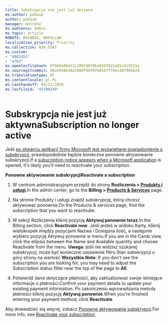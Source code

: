 ```yaml
---
title: Subskrypcja nie jest już aktywna
ms.author: pebaum
author: pebaum
manager: mnirkhe
ms.audience: Admin
ms.topic: article
ROBOTS: NOINDEX, NOFOLLOW
localization_priority: Priority
ms.collection: Adm_O365
ms.custom:
- "9002453"
- "4763"
ms.openlocfilehash: 8f9b9a06d12c289f40f9be8247621a01c619f21e
ms.sourcegitcommit: 89ae9e8b36d1980f89f07b016fff0ec48f96b620
ms.translationtype: HT
ms.contentlocale: pl-PL
ms.lasthandoff: 04/23/2020
ms.locfileid: "43789240"
---
```

# <a name="subscription-no-longer-active"></a><span data-ttu-id="eb684-102">Subskrypcja nie jest już aktywna</span><span class="sxs-lookup"><span data-stu-id="eb684-102">Subscription no longer active</span></span>

<span data-ttu-id="eb684-103">Jeśli [po otwarciu aplikacji firmy Microsoft jest wyświetlane powiadomienie o subskrypcji](https://support.office.com/article/A-subscription-notice-appears-when-I-open-an-Office-365-application-4CABE32C-F594-4C0E-9191-3D3ADE10CCEB), prawdopodobnie będzie konieczne ponowne aktywowanie subskrypcji.</span><span class="sxs-lookup"><span data-stu-id="eb684-103">If a [subscription notice appears when a Microsoft application](https://support.office.com/article/A-subscription-notice-appears-when-I-open-an-Office-365-application-4CABE32C-F594-4C0E-9191-3D3ADE10CCEB) is opened, it's likely you'll need to reactivate your subscription.</span></span>

<span data-ttu-id="eb684-104">**Ponowne aktywowanie subskrypcji**</span><span class="sxs-lookup"><span data-stu-id="eb684-104">**Reactivate a subscription**</span></span>

1. <span data-ttu-id="eb684-105">W centrum administracyjnym przejdź do strony **Rozliczenia > [Produkty i usługi](https://go.microsoft.com/fwlink/p/?linkid=842054)**.</span><span class="sxs-lookup"><span data-stu-id="eb684-105">In the admin center, go to the **Billing > [Products & Services](https://go.microsoft.com/fwlink/p/?linkid=842054)** page.</span></span>

2. <span data-ttu-id="eb684-106">Na stronie Produkty i usługi znajdź subskrypcję, którą chcesz aktywować ponownie.</span><span class="sxs-lookup"><span data-stu-id="eb684-106">On the Products & services page, find the subscription that you want to reactivate.</span></span>

3. <span data-ttu-id="eb684-107">W sekcji Rozliczenia kliknij pozycję **Aktywuj ponownie teraz**.</span><span class="sxs-lookup"><span data-stu-id="eb684-107">In the Billing section, click **Reactivate now**.</span></span>  <span data-ttu-id="eb684-108">Jeśli jesteś w widoku Karty, kliknij wielokropek między pozycjami Nazwa i Dostępna ilość, a następnie wybierz pozycję Aktywuj ponownie w menu.</span><span class="sxs-lookup"><span data-stu-id="eb684-108">If you are in the Cards view, click the ellipsis between the Name and Available quantity and choose Reactivate from the menu.</span></span> <span data-ttu-id="eb684-109">**Uwaga**: jeśli nie widzisz szukanej subskrypcji, może być konieczne ustawienie filtru Stan subskrypcji u góry strony na wartość **Wszystkie**.</span><span class="sxs-lookup"><span data-stu-id="eb684-109">**Note**: If you don't see the subscription you are looking for, you may need to adjust the Subscription status filter near the top of the page to **All**.</span></span>

4. <span data-ttu-id="eb684-110">Potwierdź dane dotyczące płatności, aby zaktualizować swoje istniejące informacje o płatności.</span><span class="sxs-lookup"><span data-stu-id="eb684-110">Confirm your payment details to update your existing payment information.</span></span> <span data-ttu-id="eb684-111">Po zakończeniu wprowadzania metody płatności kliknij pozycję **Aktywuj ponownie**.</span><span class="sxs-lookup"><span data-stu-id="eb684-111">When you're finished entering your payment method, click **Reactivate**.</span></span>

<span data-ttu-id="eb684-112">Aby dowiedzieć się więcej, zobacz [Ponowne aktywowanie subskrypcji](https://docs.microsoft.com/office365/admin/subscriptions-and-billing/reactivate-your-subscription).</span><span class="sxs-lookup"><span data-stu-id="eb684-112">For more info, see [Reactivate your subscription](https://docs.microsoft.com/office365/admin/subscriptions-and-billing/reactivate-your-subscription).</span></span> 
